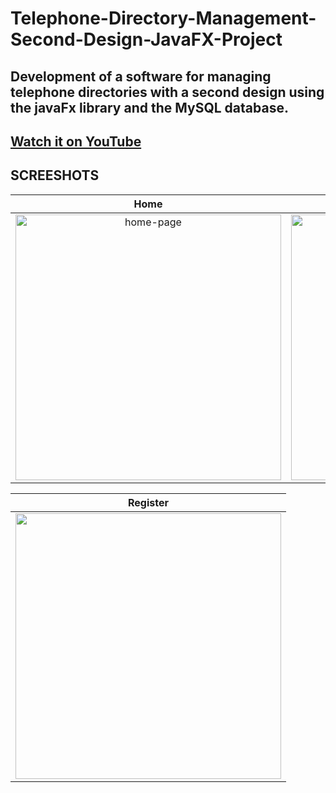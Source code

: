 # __Telephone-Directory-Management-Second-Design-JavaFX-Project__

## Development of a software for managing telephone directories with a second design using the __javaFx__ library and the __MySQL__ database.

## [Watch it on YouTube](https://youtu.be/h9SPbHAFxXM)

## __SCREESHOTS__

Home             |  Login
:-------------------------:|:-------------------------:
<img src="https://user-images.githubusercontent.com/66962165/123270589-92cb4780-d4ef-11eb-8829-ce40c06f4617.png" alt="home-page" width="425"/>  |  <img src="https://user-images.githubusercontent.com/66962165/123270599-94950b00-d4ef-11eb-8e0b-58d077178c77.png" alt="community-life" width="425"/>

Register                   | 
:-------------------------:|
<img src="https://user-images.githubusercontent.com/66962165/123270584-91018400-d4ef-11eb-8d2c-e00791493b56.png"  width="425"/>   | 
